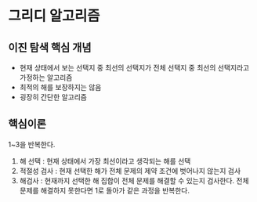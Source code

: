 # 그리디 알고리즘

## 이진 탐색 핵심 개념
- 현재 상태에서 보는 선택지 중 최선의 선택지가 전체 선택지 중 최선의 선택지라고 가정하는 알고리즘
- 최적의 해를 보장하지는 않음
- 굉장히 간단한 알고리즘

## 핵심이론
1~3을 반복한다.
1. 해 선택 : 현재 상태에서 가장 최선이라고 생각되는 해를 선택
2. 적절성 검사 : 현재 선택한 해가 전체 문제의 제약 조건에 벗어나지 않는지 검사
3. 해검사 : 현재까지 선택한 해 집합이 전체 문제를 해결할 수 있는지 검사한다. 전체 문제를 해결하지 못한다면 1로 돌아가 같은 과정을 반복한다.